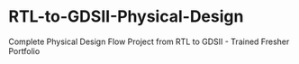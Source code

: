 # RTL-to-GDSII-Physical-Design
Complete Physical Design Flow Project from RTL to GDSII - Trained Fresher Portfolio
